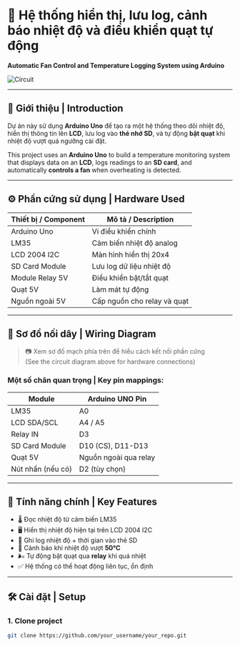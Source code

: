 # 🔧 Hệ thống hiển thị, lưu log, cảnh báo nhiệt độ và điều khiển quạt tự động  
**Automatic Fan Control and Temperature Logging System using Arduino**

![Circuit](<img width="933" height="834" alt="image" src="https://github.com/user-attachments/assets/295f5d8c-70c1-40ce-8f80-9896ea333351" />
)

---

## 🚀 Giới thiệu | Introduction

Dự án này sử dụng **Arduino Uno** để tạo ra một hệ thống theo dõi nhiệt độ, hiển thị thông tin lên **LCD**, lưu log vào **thẻ nhớ SD**, và tự động **bật quạt** khi nhiệt độ vượt quá ngưỡng cài đặt.

This project uses an **Arduino Uno** to build a temperature monitoring system that displays data on an **LCD**, logs readings to an **SD card**, and automatically **controls a fan** when overheating is detected.

---

## ⚙️ Phần cứng sử dụng | Hardware Used

| Thiết bị / Component        | Mô tả / Description              |
|-----------------------------|----------------------------------|
| Arduino Uno                 | Vi điều khiển chính              |
| LM35                        | Cảm biến nhiệt độ analog         |
| LCD 2004 I2C                | Màn hình hiển thị 20x4           |
| SD Card Module              | Lưu log dữ liệu nhiệt độ         |
| Module Relay 5V             | Điều khiển bật/tắt quạt          |
| Quạt 5V                     | Làm mát tự động                  |
| Nguồn ngoài 5V              | Cấp nguồn cho relay và quạt      |

---

## 🔋 Sơ đồ nối dây | Wiring Diagram

> 📷 Xem sơ đồ mạch phía trên để hiểu cách kết nối phần cứng  
(See the circuit diagram above for hardware connections)

### Một số chân quan trọng | Key pin mappings:

| Module             | Arduino UNO Pin |
|--------------------|------------------|
| LM35               | A0               |
| LCD SDA/SCL        | A4 / A5          |
| Relay IN           | D3               |
| SD Card Module     | D10 (CS), D11-D13|
| Quạt 5V            | Nguồn ngoài qua relay |
| Nút nhấn (nếu có)  | D2 (tùy chọn)    |

---

## 🧠 Tính năng chính | Key Features

- 🌡️ Đọc nhiệt độ từ cảm biến LM35  
- 🖥️ Hiển thị nhiệt độ hiện tại trên LCD 2004 I2C  
- 💾 Ghi log nhiệt độ + thời gian vào thẻ SD  
- 🚨 Cảnh báo khi nhiệt độ vượt **50°C**  
- 🌬️ Tự động bật quạt qua **relay** khi quá nhiệt  
- ✅ Hệ thống có thể hoạt động liên tục, ổn định

---

## 🛠️ Cài đặt | Setup

### 1. Clone project
```bash
git clone https://github.com/your_username/your_repo.git

